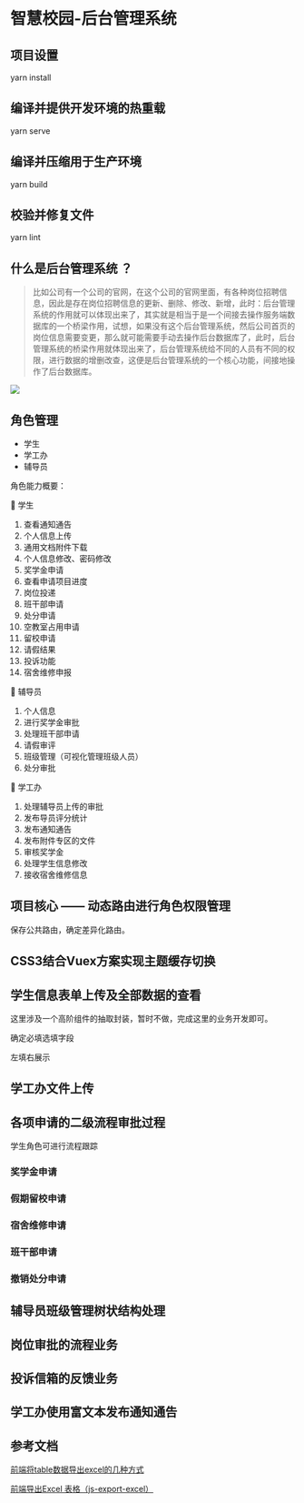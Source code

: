 # 智慧校园-后台管理系统

## 项目设置

yarn install

## 编译并提供开发环境的热重载

yarn serve

## 编译并压缩用于生产环境

yarn build

## 校验并修复文件

yarn lint

## 什么是后台管理系统 ？

> 比如公司有一个公司的官网，在这个公司的官网里面，有各种岗位招聘信息，因此是存在岗位招聘信息的更新、删除、修改、新增，此时：后台管理系统的作用就可以体现出来了，其实就是相当于是一个间接去操作服务端数据库的一个桥梁作用，试想，如果没有这个后台管理系统，然后公司首页的岗位信息需要变更，那么就可能需要手动去操作后台数据库了，此时，后台管理系统的桥梁作用就体现出来了，后台管理系统给不同的人员有不同的权限，进行数据的增删改查，这便是后台管理系统的一个核心功能，间接地操作了后台数据库。

![](https://pic.imgdb.cn/item/65f595319f345e8d03ee5a26.png)

## 角色管理

+ 学生
+ 学工办
+ 辅导员

角色能力概要：

🐼 学生

1. 查看通知通告
2. 个人信息上传
3. 通用文档附件下载
4. 个人信息修改、密码修改
5. 奖学金申请
6. 查看申请项目进度
7. 岗位投递
8. 班干部申请
9. 处分申请
10. 空教室占用申请
11. 留校申请
12. 请假结果
13. 投诉功能
15. 宿舍维修申报

🐼 辅导员

1. 个人信息
2. 进行奖学金审批
3. 处理班干部申请
4. 请假审评
5. 班级管理（可视化管理班级人员）
6. 处分审批

🐼 学工办

1. 处理辅导员上传的审批
2. 发布导员评分统计
3. 发布通知通告
4. 发布附件专区的文件
5. 审核奖学金
6. 处理学生信息修改
7. 接收宿舍维修信息

## 项目核心 —— 动态路由进行角色权限管理

保存公共路由，确定差异化路由。

## CSS3结合Vuex方案实现主题缓存切换

## 学生信息表单上传及全部数据的查看

这里涉及一个高阶组件的抽取封装，暂时不做，完成这里的业务开发即可。

确定必填选填字段

左填右展示

## 学工办文件上传

## 各项申请的二级流程审批过程

学生角色可进行流程跟踪

### 奖学金申请

### 假期留校申请

### 宿舍维修申请

### 班干部申请

### 撤销处分申请

## 辅导员班级管理树状结构处理

## 岗位审批的流程业务

## 投诉信箱的反馈业务

## 学工办使用富文本发布通知通告

## 参考文档

[前端将table数据导出excel的几种方式](https://juejin.cn/post/7280006996572586043)

[前端导出Excel 表格（js-export-excel）](https://blog.csdn.net/weixin_52277438/article/details/125044056)